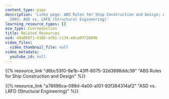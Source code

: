 ```yaml
---
content_type: page
description: 'Links page: ABS Rules for Ship Construction and Design; ABS Rules Steel
  2003; ASD vs. LRFD (Structural Engineering)'
learning_resource_types: []
ocw_type: CourseSection
title: Related Resources
uid: 49a0b9f1-d18b-af91-c134-e9ca97f2809b
video_files:
  video_thumbnail_file: null
video_metadata:
  youtube_id: null
---
```


{{% resource_link "d6bc53f0-8e1b-43ff-8075-32d3898ddc39" "ABS Rules for Ship Construction and Design" %}}

{{% resource_link "a78696ca-089d-4a00-a101-92f384314af2" "ASD vs. LRFD (Structural Engineering)" %}}